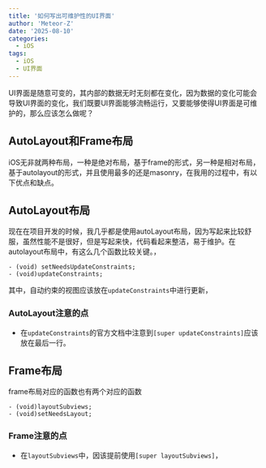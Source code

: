 ```yaml
---
title: '如何写出可维护性的UI界面'
author: 'Meteor-Z'
date: '2025-08-10'
categories:
  - iOS
tags:
  - iOS
  - UI界面
---
```


UI界面是随意可变的，其内部的数据无时无刻都在变化，因为数据的变化可能会导致UI界面的变化，我们既要UI界面能够流畅运行，又要能够使得UI界面是可维护的，那么应该怎么做呢？

## AutoLayout和Frame布局

iOS无非就两种布局，一种是绝对布局，基于frame的形式，另一种是相对布局，基于autolayout的形式，并且使用最多的还是masonry，在我用的过程中，有以下优点和缺点。

## AutoLayout布局

现在在项目开发的时候，我几乎都是使用autoLayout布局，因为写起来比较舒服，虽然性能不是很好，但是写起来快，代码看起来整洁，易于维护。在autolayout布局中，有这么几个函数比较关键。，

```object-c
- (void) setNeedsUpdateConstraints;
- (void)updateConstraints;
```

其中，自动约束的视图应该放在`updateConstraints`中进行更新，

### AutoLayout注意的点

- 在`updateConstraints`的官方文档中注意到`[super updateConstraints]`应该放在最后一行。

## Frame布局

frame布局对应的函数也有两个对应的函数

```object-c
- (void)layoutSubviews;
- (void)setNeedsLayout;
```

### Frame注意的点

- 在`layoutSubviews`中，因该提前使用`[super layoutSubviews]`，
